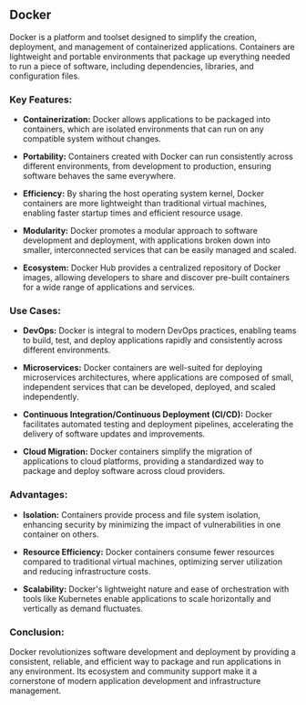 ## Docker

Docker is a platform and toolset designed to simplify the creation, deployment, and management of containerized applications. Containers are lightweight and portable environments that package up everything needed to run a piece of software, including dependencies, libraries, and configuration files.

### Key Features:

- **Containerization:** Docker allows applications to be packaged into containers, which are isolated environments that can run on any compatible system without changes.

- **Portability:** Containers created with Docker can run consistently across different environments, from development to production, ensuring software behaves the same everywhere.

- **Efficiency:** By sharing the host operating system kernel, Docker containers are more lightweight than traditional virtual machines, enabling faster startup times and efficient resource usage.

- **Modularity:** Docker promotes a modular approach to software development and deployment, with applications broken down into smaller, interconnected services that can be easily managed and scaled.

- **Ecosystem:** Docker Hub provides a centralized repository of Docker images, allowing developers to share and discover pre-built containers for a wide range of applications and services.

### Use Cases:

- **DevOps:** Docker is integral to modern DevOps practices, enabling teams to build, test, and deploy applications rapidly and consistently across different environments.

- **Microservices:** Docker containers are well-suited for deploying microservices architectures, where applications are composed of small, independent services that can be developed, deployed, and scaled independently.

- **Continuous Integration/Continuous Deployment (CI/CD):** Docker facilitates automated testing and deployment pipelines, accelerating the delivery of software updates and improvements.

- **Cloud Migration:** Docker containers simplify the migration of applications to cloud platforms, providing a standardized way to package and deploy software across cloud providers.

### Advantages:

- **Isolation:** Containers provide process and file system isolation, enhancing security by minimizing the impact of vulnerabilities in one container on others.

- **Resource Efficiency:** Docker containers consume fewer resources compared to traditional virtual machines, optimizing server utilization and reducing infrastructure costs.

- **Scalability:** Docker's lightweight nature and ease of orchestration with tools like Kubernetes enable applications to scale horizontally and vertically as demand fluctuates.

### Conclusion:

Docker revolutionizes software development and deployment by providing a consistent, reliable, and efficient way to package and run applications in any environment. Its ecosystem and community support make it a cornerstone of modern application development and infrastructure management.
